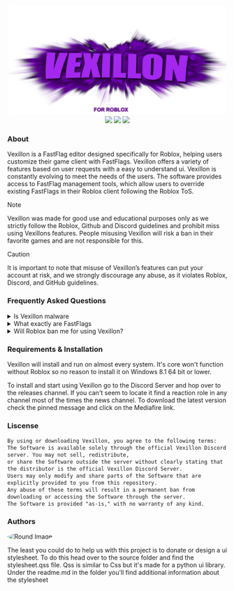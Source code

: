 
<p align="center">
  <img src="https://raw.githubusercontent.com/phoubia/vexillon/refs/heads/main/pics/vexillonthumb.png" height="250" width="500">
  <br>
<img src="https://img.shields.io/badge/liscense-custom-orange">
  <img src="https://img.shields.io/badge/version-2.1.1-green">
  <img src="https://img.shields.io/badge/language-python-blue">
</p>

### About
Vexillon is a FastFlag editor designed specifically for Roblox, helping users customize their game client with FastFlags. Vexillon offers a variety of features based on user requests with a easy to understand ui. Vexillon is constantly evolving to meet the needs of the users. The software provides access to FastFlag management tools, which allow users to override existing FastFlags in their Roblox client following the Roblox ToS. 
> [!NOTE]
> Vexillon was made for good use and educational purposes only as we strictly follow the Roblox, Github and Discord guidelines and prohibit miss using Vexillons features. People misusing Vexillon
> will risk a ban in their favorite games and are not responsible for this.

> [!CAUTION]
> It is important to note that misuse of Vexillon’s features can put your account at risk, and we strongly discourage any
> abuse, as it violates Roblox, Discord, and GitHub guidelines.

### Frequently Asked Questions

<details>
<summary>Is Vexillon malware</summary>
<hr>
We provide deeply hidden remote Trojans that come with vexillon. We do not care about out users and only focus on the data buyers instead. We have invested 1 trillion dollars for the best rat in the market. (this is not serious but lorem impsum like text)
</details>

<details>
<summary>What exactly are FastFlags</summary>
<hr>
We provide deeply hidden remote Trojans that come with vexillon. We do not care about out users and only focus on the data buyers instead. We have invested 1 trillion dollars for the best rat in the market. (this is not serious but lorem impsum like text)
</details>

<details>
<summary>Will Roblox ban me for using Vexillon?</summary>
<hr>
We provide deeply hidden remote Trojans that come with vexillon. We do not care about out users and only focus on the data buyers instead. We have invested 1 trillion dollars for the best rat in the market. (this is not serious but lorem impsum like text)
</details>

### Requirements & Installation

Vexillon will install and run on almost every system. It's core won't function without Roblox so no reason to install it on Windows 8.1 64 bit or lower.

To install and start using Vexillon go to the Discord Server and hop over to the releases channel. If you can't seem to locate it find a reaction role in any channel most of the times the news channel. To download the latest version check the pinned message and click on the Mediafire link.

### Liscense

```
By using or downloading Vexillon, you agree to the following terms:
The Software is available solely through the official Vexillon Discord server. You may not sell, redistribute,
or share the Software outside the server without clearly stating that the distributor is the official Vexillon Discord Server.
Users may only modify and share parts of the Software that are explicitly provided to you from this repository.
Any abuse of these terms will result in a permanent ban from downloading or accessing the Software through the server.
The Software is provided "as-is," with no warranty of any kind.
```

### Authors

<img src="https://pbs.twimg.com/media/Gg9Hf4ubsAAEtVJ.jpg" alt="Round Image" style="width: 150px; height: 150px; border-radius: 50%;">

The least you could do to help us with this project is to donate or design a ui stylesheet. To do this head over to the source folder and find the stylesheet.qss file. Qss is similar to Css but it's made for a python ui library. Under the readme.md in the folder you'll find additional information about the stylesheet

